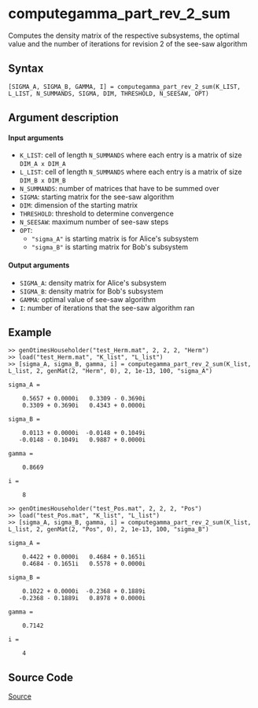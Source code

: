 # computegamma_part_rev_2_sum
Computes the density matrix of the respective subsystems, the optimal value and the number of iterations for revision 2 of the see-saw algorithm

## Syntax
``[SIGMA_A, SIGMA_B, GAMMA, I] = computegamma_part_rev_2_sum(K_LIST, L_LIST, N_SUMMANDS, SIGMA, DIM, THRESHOLD, N_SEESAW, OPT)``

## Argument description
#### Input arguments
- ``K_LIST``: cell of length ``N_SUMMANDS`` where each entry is a matrix of size ``DIM_A x DIM_A``
- ``L_LIST``: cell of length ``N_SUMMANDS`` where each entry is a matrix of size ``DIM_B x DIM_B``
- ``N_SUMMANDS``: number of matrices that have to be summed over
- ``SIGMA``: starting matrix for the see-saw algorithm
- ``DIM``: dimension of the starting matrix
- ``THRESHOLD``: threshold to determine convergence
- ``N_SEESAW``: maximum number of see-saw steps
- ``OPT``: 
    - ``"sigma_A"`` is starting matrix is for Alice's subsystem
    - ``"sigma_B"`` is starting matrix for Bob's subsystem

#### Output arguments
- ``SIGMA_A``: density matrix for Alice's subsystem
- ``SIGMA_B``: density matrix for Bob's subsystem
- ``GAMMA``: optimal value of see-saw algorithm
- ``I``: number of iterations that the see-saw algorithm ran

## Example
    >> genOtimesHouseholder("test_Herm.mat", 2, 2, 2, "Herm")
    >> load("test_Herm.mat", "K_list", "L_list")
    >> [sigma_A, sigma_B, gamma, i] = computegamma_part_rev_2_sum(K_list, L_list, 2, genMat(2, "Herm", 0), 2, 1e-13, 100, "sigma_A")

    sigma_A =

        0.5657 + 0.0000i   0.3309 - 0.3690i
        0.3309 + 0.3690i   0.4343 + 0.0000i

    sigma_B =

        0.0113 + 0.0000i  -0.0148 + 0.1049i
       -0.0148 - 0.1049i   0.9887 + 0.0000i

    gamma =

        0.8669

    i =

        8

    >> genOtimesHouseholder("test_Pos.mat", 2, 2, 2, "Pos")
    >> load("test_Pos.mat", "K_list", "L_list")
    >> [sigma_A, sigma_B, gamma, i] = computegamma_part_rev_2_sum(K_list, L_list, 2, genMat(2, "Pos", 0), 2, 1e-13, 100, "sigma_B")

    sigma_A =

        0.4422 + 0.0000i   0.4684 + 0.1651i
        0.4684 - 0.1651i   0.5578 + 0.0000i

    sigma_B =

        0.1022 + 0.0000i  -0.2368 + 0.1889i
       -0.2368 - 0.1889i   0.8978 + 0.0000i

    gamma =

        0.7142

    i =

        4

## Source Code
[Source](https://github.com/ankith-mohan/SEP/blob/main/SDPs/LowerBounds/sum/computegamma_part_rev_2_sum.m)